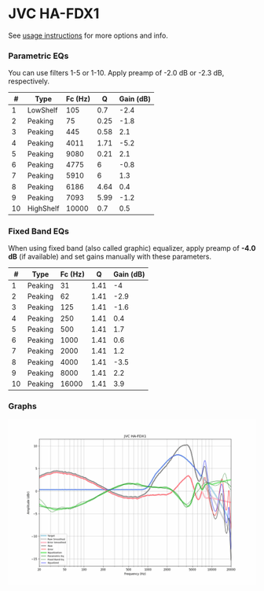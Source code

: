 # JVC HA-FDX1
See [usage instructions](https://github.com/jaakkopasanen/AutoEq#usage) for more options and info.

### Parametric EQs
You can use filters 1-5 or 1-10. Apply preamp of -2.0 dB or -2.3 dB, respectively.

|   # | Type      |   Fc (Hz) |    Q |   Gain (dB) |
|-----|-----------|-----------|------|-------------|
|   1 | LowShelf  |       105 | 0.7  |        -2.4 |
|   2 | Peaking   |        75 | 0.25 |        -1.8 |
|   3 | Peaking   |       445 | 0.58 |         2.1 |
|   4 | Peaking   |      4011 | 1.71 |        -5.2 |
|   5 | Peaking   |      9080 | 0.21 |         2.1 |
|   6 | Peaking   |      4775 | 6    |        -0.8 |
|   7 | Peaking   |      5910 | 6    |         1.3 |
|   8 | Peaking   |      6186 | 4.64 |         0.4 |
|   9 | Peaking   |      7093 | 5.99 |        -1.2 |
|  10 | HighShelf |     10000 | 0.7  |         0.5 |

### Fixed Band EQs
When using fixed band (also called graphic) equalizer, apply preamp of **-4.0 dB** (if available) and set gains manually with these parameters.

|   # | Type    |   Fc (Hz) |    Q |   Gain (dB) |
|-----|---------|-----------|------|-------------|
|   1 | Peaking |        31 | 1.41 |        -4   |
|   2 | Peaking |        62 | 1.41 |        -2.9 |
|   3 | Peaking |       125 | 1.41 |        -1.6 |
|   4 | Peaking |       250 | 1.41 |         0.4 |
|   5 | Peaking |       500 | 1.41 |         1.7 |
|   6 | Peaking |      1000 | 1.41 |         0.6 |
|   7 | Peaking |      2000 | 1.41 |         1.2 |
|   8 | Peaking |      4000 | 1.41 |        -3.5 |
|   9 | Peaking |      8000 | 1.41 |         2.2 |
|  10 | Peaking |     16000 | 1.41 |         3.9 |

### Graphs
![](./JVC%20HA-FDX1.png)
